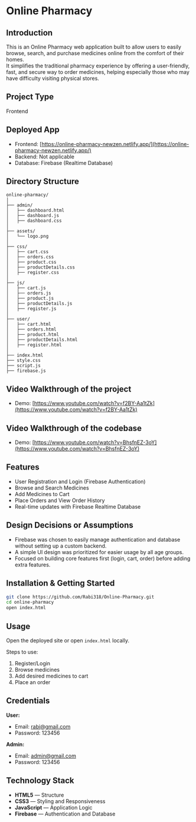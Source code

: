 # Online Pharmacy

## Introduction

This is an Online Pharmacy web application built to allow users to easily browse, search, and purchase medicines online from the comfort of their homes.  
It simplifies the traditional pharmacy experience by offering a user-friendly, fast, and secure way to order medicines, helping especially those who may have difficulty visiting physical stores.

## Project Type

Frontend

## Deployed App

- Frontend: [https://online-pharmacy-newzen.netlify.app/](https://online-pharmacy-newzen.netlify.app/)
- Backend: Not applicable
- Database: Firebase (Realtime Database)

## Directory Structure

```
online-pharmacy/
│
├── admin/
│   ├── dashboard.html
│   ├── dashboard.js
│   ├── dashboard.css
│
├── assets/
│   └── logo.png
│
├── css/
│   ├── cart.css
│   ├── orders.css
│   ├── product.css
│   ├── productDetails.css
│   ├── register.css
│
├── js/
│   ├── cart.js
│   ├── orders.js
│   ├── product.js
│   ├── productDetails.js
│   ├── register.js
│
├── user/
│   ├── cart.html
│   ├── orders.html
│   ├── product.html
│   ├── productDetails.html
│   ├── register.html
│
├── index.html
├── style.css
├── script.js
├── firebase.js
```

## Video Walkthrough of the project
- Demo: [https://www.youtube.com/watch?v=f2BY-Aa1tZk](https://www.youtube.com/watch?v=f2BY-Aa1tZk)

## Video Walkthrough of the codebase
- Demo: [https://www.youtube.com/watch?v=BhsfnEZ-3oY](https://www.youtube.com/watch?v=BhsfnEZ-3oY)

## Features

- User Registration and Login (Firebase Authentication)
- Browse and Search Medicines
- Add Medicines to Cart
- Place Orders and View Order History
- Real-time updates with Firebase Realtime Database

## Design Decisions or Assumptions

- Firebase was chosen to easily manage authentication and database without setting up a custom backend.
- A simple UI design was prioritized for easier usage by all age groups.
- Focused on building core features first (login, cart, order) before adding extra features.

## Installation & Getting Started

```bash
git clone https://github.com/Rabi318/Online-Pharmacy.git
cd online-pharmacy
open index.html
```

## Usage

Open the deployed site or open `index.html` locally.

Steps to use:

1. Register/Login
2. Browse medicines
3. Add desired medicines to cart
4. Place an order

## Credentials

**User:**
- Email: rabi@gmail.com
- Password: 123456

**Admin:**
- Email: admin@gmail.com
- Password: 123456

## Technology Stack

- **HTML5** — Structure
- **CSS3** — Styling and Responsiveness
- **JavaScript** — Application Logic
- **Firebase** — Authentication and Database
